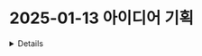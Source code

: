 
# 2025-01-13 아이디어 기획
<details>
# **🏠 APTogether: 입주민들이 함께 만들어가는 커뮤니티**



## 1. 사용자

**관리자: 아파트 관리인 / 유저: 해당 아파트 입주민**

## 2. 가입

- 유저(입주민)는 아파트 동호수와 이름 등 인적사항을 제출
- 관리자(아파트 관리인)은 확인후 가입 승인

## 3. 주요기능

### 공지알림(관리자)


1️⃣**관리자가 전체 공지 작성**

2️⃣**모든 입주민에게 푸시 알림 발송**

### 커뮤니티 기능

예시) 중고거래

1️⃣ **게시판에 '중고거래' 글 작성** 

2️⃣ **채팅 기능으로 구매자와 실시간 대화** 

3️⃣ **거주 인증된 사용자와만 거래 가능 (사기 방지)**

4️⃣ **거래 완료 후 거래 후기 작성**

이외에 **자유게시판, 분실물게시판, 공동구매 게시판, 이사/집수리** 등등

### 생활불편신고

예시) 층간소음

1️⃣ **층간소음 신고 게시판에 작성 (블라인드 가능)**

2️⃣ **그래도 해결이 안되면 관리자에게 DM**

**3️⃣ 관리자가 직접 개입(중재)**

**4️⃣ (해결방안은 좀더 고민해봐야할듯)**

이외의 고민) 주차(이중주차),,,

## 4. 추가기능

- 아파트메이트 매칭
- 관리자기능( 점검같은 아파트스케줄 한눈에 확인가능한 기능)



# **🚀 AI 기반 블라인드 팀 매칭 플랫폼**

---

### **🔹 문제 상황**

1. **잦은 조 변경과 팀원모집으로 인한 스트레스**: 프로젝트마다 팀원을 새로 찾아야 하는 불편함
2. **실력과 성향 차이로 인한 팀워크 문제**: 코드 스타일과 협업 방식이 맞지 않으면 비효율적인 협업 발생
3. **편견 및 선입견 문제**: 팀원 선택 시 선입견이 개입될 가능성이 있음

### **🔹 해결 방안**

✅ **AI 기반 팀 매칭 시스템**:

- 사용자의 **코딩 실력, 협업 스타일, 관심 분야**를 분석해 적합한 팀원 추천
- **블라인드 매칭 방식** 도입 → 추천된 팀원의 신상 정보 비공개

✅ **WebRTC를 활용한 사전 협업 테스트**:

- 추천된 팀원과 실시간 **화상 미팅 및 코드 협업**을 통해 적합성 판단
- WebRTC를 활용한 **실시간 코드 공유 및 토론 기능** 추가

✅ **AI 코드 리뷰 및 협업 지원**:

- AI가 팀원 간 코드 스타일을 분석해 자동 피드백 제공
- 프로젝트별 **GitHub PR 자동 리뷰 및 가이드 제공**

### **🔹 구현 방법**

### **1️⃣ AI 기반 블라인드 매칭 시스템**

- **코딩 실력 분석**:
    - GitHub/GitLab 데이터를 분석해 주요 사용 언어, 커밋 패턴, 코드 스타일 평가
    - 알고리즘 테스트 및 과제 제출을 통한 실력 점수화
- **협업 성향 분석**:
    - 간단한 설문(예: MBTI, 성향 테스트)으로 협업 스타일 파악
    - 이전 프로젝트 참여 기록 분석
- **블라인드 매칭**:
    - AI가 매칭된 팀원의 정보를 가리고 추천
    - WebRTC 기반 화상 통화까지 **팀원의 이름, 경력, 실력 등 숨김**

---

### **2️⃣ WebRTC 기반 실시간 협업 평가**

- **실시간 아바타 화상 미팅** (WebRTC)
    - 추천된 팀원과 10~15분간 실시간 토론 및 협업 테스트 진행
    - 상대방과 코드 스타일, 커뮤니케이션 방식이 맞는지 직접 확인
    - 아바타 구현 안되면 음성변조통화로 갑니다.
- **실시간 코드 공유 & 토론**
    - WebRTC 기반 **코드 공유 기능 (CodeMirror, Monaco Editor 활용)**
    - 공동 작업 후 피드백을 남길 수 있는 **코드 리뷰 시스템 추가**
- **매칭 확정**
    - 일정 시간 후 팀원 결정 → 확정된 팀원의 정보 공개

---

### **3️⃣ AI 기반 코드 리뷰 및 협업 지원**

- **코드 스타일 자동 리뷰 (GPT API 활용)**
    - 같은 기능을 하는 코드여도 팀원간 코딩 스타일이 다를 수 있음
    - 코드 스타일을 분석하여 일관된 코드 작성 유도
    - 실시간 GitHub PR 리뷰 자동 생성
    - AI가 **"이 함수의 네이밍 스타일이 다릅니다. PEP8 기준에 맞춰 수정하는 것이 좋습니다."** 같은 피드백 제공
- **팀 협업 가이드 제공**
    - AI가 프로젝트 성향에 맞는 **협업 도구 추천 (Slack, Notion, Trello 등)**
    - 팀별 목표 설정 및 일정 관리 기능 제공


# 개발공부

## 리액트

### 1. 컴포넌트 화의 중요성
리액트에서 컨포넌트화는 **유지보수성**과 **재사용성**을 높이는 핵심 개념이다.

### 2. CSS 알게된 점
1.  flex: 1

- flex: 1은 flex-grow, flex-shrink, flex-basis를 모두 설정하는 단축 속성이다.

- 부모 요소가 display: flex 일 때, 자식 요소가 동일한 비율로 공간을 차지하도록 합니다.

</details>
